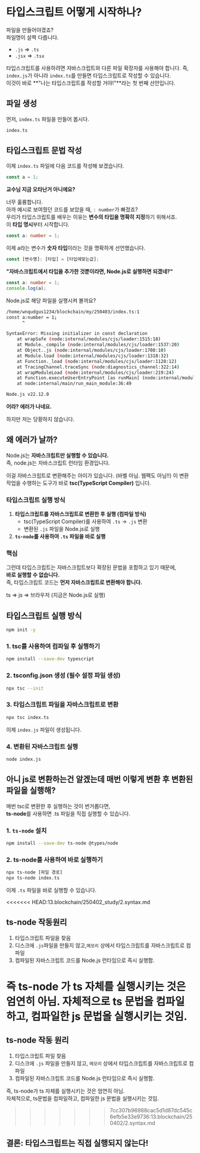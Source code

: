 # 타입스크립트 어떻게 시작하나?

파일을 만들어야겠죠?  
파일명이 살짝 다릅니다.

- `.js` => `.ts`
- `.jsx` => `.tsx`

타입스크립트를 사용하려면 자바스크립트와 다른 파일 확장자를 사용해야 합니다.
즉, `index.js`가 아니라 `index.ts`를 만들면 타입스크립트로 작성할 수 있습니다.  
이것이 바로 **"나는 타입스크립트를 작성할 거야!"**라는 첫 번째 선언입니다.

## 파일 생성

먼저, `index.ts` 파일을 만들어 봅시다.

```sh
index.ts
```

## 타입스크립트 문법 작성

이제 `index.ts` 파일에 다음 코드를 작성해 보겠습니다.

```ts
const a = 1;
```

**교수님 지금 오타난거 아니에요?**

너무 훌륭합니다.  
아까 예시로 보여줬던 코드를 보았을 때, `: number`가 빠졌죠?  
우리가 타입스크립트를 배우는 이유는 **변수의 타입을 명확히 지정**하기 위해서죠.  
이 **타입 명시**부터 시작합니다.

```ts
const a: number = 1;

```

이제 a라는 변수가 **숫자 타입**이라는 것을 명확하게 선언했습니다.

```ts
const [변수명]: [타입] = [타입에맞는값];
```

**"자바스크립트에서 타입을 추가한 것뿐이라면, Node.js로 실행하면 되겠네?"**

```ts
const a: number = 1;
console.log(a);
```

Node.js로 해당 파일을 실행시켜 볼까요?

```sh
/home/wnqudgus1234/blockchain/my/250403/index.ts:1
const a:number = 1;
      ^

SyntaxError: Missing initializer in const declaration
    at wrapSafe (node:internal/modules/cjs/loader:1515:18)
    at Module._compile (node:internal/modules/cjs/loader:1537:20)
    at Object..js (node:internal/modules/cjs/loader:1708:10)
    at Module.load (node:internal/modules/cjs/loader:1318:32)
    at Function._load (node:internal/modules/cjs/loader:1128:12)
    at TracingChannel.traceSync (node:diagnostics_channel:322:14)
    at wrapModuleLoad (node:internal/modules/cjs/loader:219:24)
    at Function.executeUserEntryPoint [as runMain] (node:internal/modules/run_main:170:5)
    at node:internal/main/run_main_module:36:49

Node.js v22.12.0
```

**어라? 에러가 나네요.**

하지만 저는 당황하지 않습니다.

## 왜 에러가 날까?

Node.js는 **자바스크립트만 실행할 수 있습니다.**  
즉, node.js는 자바스크립트 런타임 환경입니다.

이걸 자바스크립트로 변환해주는 아이가 있습니다. (바벨 아님. 웹팩도 아님!!)
이 변환 작업을 수행하는 도구가 바로 **tsc(TypeScript Compiler)** 입니다.

### 타입스크립트 실행 방식

1. **타입스크립트를 자바스크립트로 변환한 후 실행 (컴파일 방식)**
   - tsc(TypeScript Compiler)를 사용하여 `.ts` → `.js` 변환
   - 변환된 `.js` 파일을 Node.js로 실행
2. **`ts-node`를 사용하여 `.ts` 파일을 바로 실행**

### 핵심

그런데 타입스크립트는 자바스크립트보다 확장된 문법을 포함하고 있기 때문에,  
**바로 실행할 수 없습니다.**  
즉, 타입스크립트 코드는 **먼저 자바스크립트로 변환해야 합니다.**

ts => js => 브라우저 (지금은 Node.js로 실행)

## 타입스크립트 실행 방식

```sh
npm init -y
```

### 1. tsc를 사용하여 컴파일 후 실행하기

```sh
npm install --save-dev typescript
```

### 2. tsconfig.json 생성 (필수 설정 파일 생성)

```sh
npx tsc --init
```

### 3. 타입스크립트 파일을 자바스크립트로 변환

```sh
npx tsc index.ts
```

이제 `index.js` 파일이 생성됩니다.

### 4. 변환된 자바스크립트 실행

```sh
node index.js
```

## 아니 js로 변환하는건 알겠는데 매번 이렇게 변환 후 변환된 파일을 실행해?

매번 tsc로 변환한 후 실행하는 것이 번거롭다면,  
**ts-node**를 사용하면 .ts 파일을 직접 실행할 수 있습니다.

### 1. `ts-node` 설치

```sh
npm install --save-dev ts-node @types/node
```

### 2. ts-node를 사용하여 바로 실행하기

```bash
npx ts-node [파일 경로]
npx ts-node index.ts
```

이제 `.ts` 파일을 바로 실행할 수 있습니다.

<<<<<<< HEAD:13.blockchain/250402_study/2.syntax.md
## ts-node 작동원리

1. 타입스크립트 파일을 찾음
2. 디스크에 `.js`파일을 만들지 않고,`메모리` 상에서 타입스크립트를 자바스크립트로 컴파일 
3. 컴파일된 자바스크립트 코드를 Node.js 런타임으로 즉시 실행함.

즉 ts-node 가 ts 자체를 실행시키는 것은 엄연히 아님.
자체적으로 ts 문법을 컴파일하고, 컴파일한 js 문법을 실행시키는 것임.
=======
## ts-node 작동 원리

1. 타입스크립트 파일 찾음
2. 디스크에 `.js` 파일을 만들지 않고, `메모리` 상에서 타입스크립트를 자바스크립트로 컴파일
3. 컴파일된 자바스크립트 코드를 Node.js 런타임으로 즉시 실행함.

즉, ts-node가 ts 자체를 실행시키는 것은 엄연히 아님.  
자체적으로, ts문법을 컴파일하고, 컴파일한 js 문법을 실행시키는 것임.
>>>>>>> 7cc307b96988cac5d1d87dc545c6efb5e33e9736:13.blockchain/250402/2.syntax.md

## 결론: 타입스크립트는 직접 실행되지 않는다!

